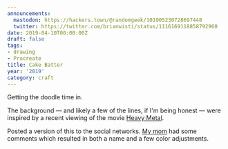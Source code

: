 ```yaml
---
announcements:
  mastodon: https://hackers.town/@randomgeek/101905230728697448
  twitter: https://twitter.com/brianwisti/status/1116169118858792960
date: 2019-04-10T00:00:00Z
draft: false
tags:
- drawing
- Procreate
title: Cake Batter
year: '2019'
category: craft
---
```


Getting the doodle time in.
<!-- TEASER_END -->

The background — and likely a few of the lines, if I'm being honest — were inspired
by a recent viewing of the movie [Heavy Metal][].

[Heavy Metal]: https://en.wikipedia.org/wiki/Heavy_Metal_(film)

Posted a version of this to the social networks. [My mom][] had some comments which
resulted in both a name and a few color adjustments.

[My mom]: https://shellybedsaul.com/

